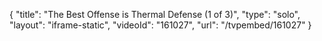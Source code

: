 {
    "title": "The Best Offense is Thermal Defense (1 of 3)",
    "type": "solo",
    "layout": "iframe-static",
    "videoId": "161027",
    "url": "\/tvpembed\/161027"
}